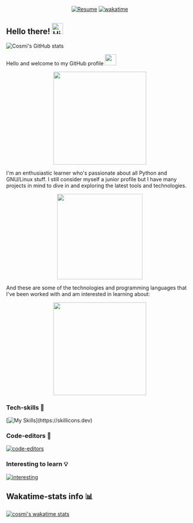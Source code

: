 <div align="center">

[![Resume](https://img.shields.io/badge/Website-Porfolio-blue)](http://cnicolau.com)
[![wakatime](https://wakatime.com/badge/user/5e7e21d4-152f-41d6-bf86-d6c288282185.svg)](https://wakatime.com/@5e7e21d4-152f-41d6-bf86-d6c288282185)

</div>

<div align="left">
<h2> Hello there! <img src='https://qpluspicture.oss-cn-beijing.aliyuncs.com/6LjjQA/Hi.gif' alt='Hi' width="30"/></h2>

</div>


![Cosmi's GitHub stats](https://github-readme-stats.vercel.app/api?username=cosmi310599&show_icons=true&theme=monokai)

Hello and welcome to my GitHub profile <img src="https://cultofthepartyparrot.com/parrots/hd/laptop_parrot.gif" width="30" height="30"/>

<div align="center">

<p><img src="https://media.tenor.com/41I-iMyClCgAAAAd/programmer-programming.gif" width=250"></img></p>

</div>


I'm an enthusiastic learner who's passionate about all Python and GNU/Linux stuff. I still consider myself a junior profile but I have many projects in mind to dive in and exploring the latest tools and technologies.

<div align="center">

<p><img src="https://media.tenor.com/y1yKziqaf50AAAAd/nice.gif" width=230"></img></p>

</div>


And these are some of the technologies and programming languages that I've been worked with and am interested in learning about:

<div align="center">

<p><img src="https://media.tenor.com/enLBClxEcWMAAAAC/spongebob-technology.gif" width=250"></img></p>

</div>

### Tech-skills 🦾

[![My Skills](https://skillicons.dev/icons?i=ansible,aws,git,bash,linux,py,docker,postgres,powershell,md,mysql,)](https://skillicons.dev)


### Code-editors 📝

[![code-editors](https://skillicons.dev/icons?i=vim,vscode,neovim)](https://skillicons.dev)

### Interesting to learn 💡

[![interesting](https://skillicons.dev/icons?i=golang,flask,gcp,kubernetes,tensorflow)](https://skillicons.dev)


## Wakatime-stats info 📊

[![cosmi's wakatime stats](https://github-readme-stats.vercel.app/api/wakatime?username=csm3100599&layout=compact&bg_color=2D3748&title_color=CCDBE4&icon_color=2F855A&text_color=ffffff&custom_title=Wakapi%20Week%20Stats&hide=other,text,restructuredtext)](https://github.com/anuraghazra/github-readme-stats)



